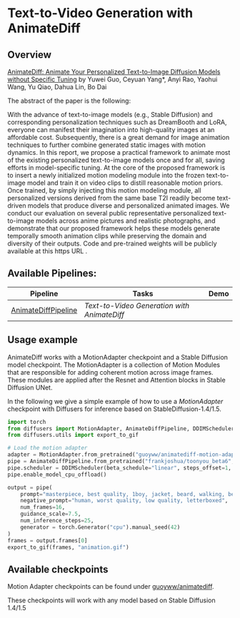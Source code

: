 <!--Copyright 2023 The HuggingFace Team. All rights reserved.

Licensed under the Apache License, Version 2.0 (the "License"); you may not use this file except in compliance with
the License. You may obtain a copy of the License at

http://www.apache.org/licenses/LICENSE-2.0

Unless required by applicable law or agreed to in writing, software distributed under the License is distributed on
an "AS IS" BASIS, WITHOUT WARRANTIES OR CONDITIONS OF ANY KIND, either express or implied. See the License for the
specific language governing permissions and limitations under the License.
-->

# Text-to-Video Generation with AnimateDiff

## Overview

[AnimateDiff: Animate Your Personalized Text-to-Image Diffusion Models without Specific Tuning](https://arxiv.org/abs/2307.04725) by Yuwei Guo, Ceyuan Yang*, Anyi Rao, Yaohui Wang, Yu Qiao, Dahua Lin, Bo Dai

The abstract of the paper is the following:

With the advance of text-to-image models (e.g., Stable Diffusion) and corresponding personalization techniques such as DreamBooth and LoRA, everyone can manifest their imagination into high-quality images at an affordable cost. Subsequently, there is a great demand for image animation techniques to further combine generated static images with motion dynamics. In this report, we propose a practical framework to animate most of the existing personalized text-to-image models once and for all, saving efforts in model-specific tuning. At the core of the proposed framework is to insert a newly initialized motion modeling module into the frozen text-to-image model and train it on video clips to distill reasonable motion priors. Once trained, by simply injecting this motion modeling module, all personalized versions derived from the same base T2I readily become text-driven models that produce diverse and personalized animated images. We conduct our evaluation on several public representative personalized text-to-image models across anime pictures and realistic photographs, and demonstrate that our proposed framework helps these models generate temporally smooth animation clips while preserving the domain and diversity of their outputs. Code and pre-trained weights will be publicly available at this https URL .

## Available Pipelines:

| Pipeline | Tasks | Demo
|---|---|:---:|
| [AnimateDiffPipeline](https://github.com/huggingface/diffusers/blob/main/src/diffusers/pipelines/animatediff/pipeline_animatediff.py) | *Text-to-Video Generation with AnimateDiff* |

## Usage example

AnimateDiff works with a MotionAdapter checkpoint and a Stable Diffusion model checkpoint. The MotionAdapter is a collection of Motion Modules that are responsible for adding coherent motion across image frames. These modules are applied after the Resnet and Attention blocks in Stable Diffusion UNet.

In the following we give a simple example of how to use a *MotionAdapter* checkpoint with Diffusers for inference based on StableDiffusion-1.4/1.5.

```python
import torch
from diffusers import MotionAdapter, AnimateDiffPipeline, DDIMScheduler
from diffusers.utils import export_to_gif

# Load the motion adapter
adapter = MotionAdapter.from_pretrained("guoyww/animatediff-motion-adapter-v1-5-2")
pipe = AnimateDiffPipeline.from_pretrained("frankjoshua/toonyou_beta6", motion_adapter=adapter)
pipe.scheduler = DDIMScheduler(beta_schedule="linear", steps_offset=1, clip_sample=False)
pipe.enable_model_cpu_offload()

output = pipe(
    prompt="masterpiece, best quality, 1boy, jacket, beard, walking, beanie, sunglasses, from below, looking up, fisheye, upper body, wasteland, sunset, solo focus, cloudy sky, backpack, hands in pockets",
    negative_prompt="human, worst quality, low quality, letterboxed",
    num_frames=16,
    guidance_scale=7.5,
    num_inference_steps=25,
    generator = torch.Generator("cpu").manual_seed(42)
)
frames = output.frames[0]
export_to_gif(frames, "animation.gif")
```

## Available checkpoints

Motion Adapter checkpoints can be found under [guoyww/animatediff](https://huggingface.co/guoyww/).

These checkpoints will work with any model based on Stable Diffusion 1.4/1.5

